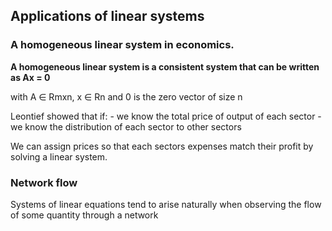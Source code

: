 ## Applications of linear systems

### A homogeneous linear system in economics.

**A homogeneous linear system is a consistent system that can be written as Ax = 0**

with A ∈ Rmxn, x ∈ Rn and 0 is the zero vector of size n

Leontief showed that if: - we know the total price of output of each sector - we know the distribution of each sector to other sectors

We can assign prices so that each sectors expenses match their profit by
solving a linear system.

### Network flow

Systems of linear equations tend to arise naturally when observing the flow of some quantity through a network
